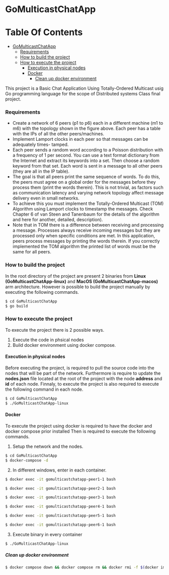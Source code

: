 # GoMulticastChatApp

# Table Of Contents

- [GoMulticastChatApp](#gomulticastchatapp)
  - [Requirements](#requirements)
  - [How to build the project](#how-to-build-the-project)
  - [How to execute the project](#how-to-execute-the-project)
    - [Execution in physical nodes](#execution-in-physical-nodes)
    - [Docker](#docker)
      - [Clean up docker environment](#clean-up-docker-environment)

This project is a Basic Chat Application Using Totally-Ordered Multicast usig Go programming language for the scope of Distributed systems Class final project.

### Requirements
* Create a network of 6 peers (p1 to p6) each in a different machine (m1 to m6) with the
topology shown in the figure above. Each peer has a table with the IPs of all the other
peers/machines.
* Implement Lamport clocks in each peer so that messages can be adequately times-
tamped.
* Each peer sends a random word according to a Poisson distribution with a frequency
of 1 per second. You can use a text format dictionary from the Internet and extract its
keywords into a set. Then choose a random keyword from that set. Each word is sent
in a message to all other peers (they are all in the IP table).
* The goal is that all peers print the same sequence of words. To do this, the peers must
agree on a global order for the messages before they process them (print the words
therein). This is not trivial, as factors such as communication latency and varying
network topology affect message delivery even in small networks.
* To achieve this you must implement the Totally-Ordered Multicast (TOM) Algorithm
using Lamport clocks to timestamp the messages. Check Chapter 6 of van Steen and
Tanenbaum for the details of the algorithm and here for another, detailed, description).
* Note that in TOM there is a difference between receiving and processing a message.
Processes always receive incoming messages but they are processed only when specific
conditions are met. In this application, peers process messages by printing the words
therein. If you correctly implemented the TOM algorithm the printed list of words must
be the same for all peers.

### How to build the project
In the root directory of the project are present 2 binaries from **Linux (GoMulticastChatApp-linux)** and **MacOS (GoMulticastChatApp-macos)** arm architecture. However is possible to build the project manually by executing the following commands.

```bash
$ cd GoMulticastChatApp
$ go build
```

### How to execute the project

To execute the project there is 2 possible ways.
1. Execute the code in phsical nodes
2. Build docker environment using docker compose.

#### Execution in physical nodes
Before executing the project, is required to pull the source code into the nodes that will be part of the network.
Furthermore is require to update the **nodes.json** file located at the root of the project with the node **address** and **id** of each node. 
Finnaly, to execute the project is also required to execute the following command in each node.

```bash
$ cd GoMulticastChatApp
$ ./GoMulticastChatApp-linux 
```

#### Docker
To execute the project using docker is required to have the docker and docker compose prior installed  Then is required to execute the following commands.

1. Setup the network and the nodes.
```bash
$ cd GoMulticastChatApp
$ docker-compose -d
```
2. In different windows, enter in each container.
```bash
$ docker exec -it gomulticastchatapp-peer1-1 bash 
```
```bash
$ docker exec -it gomulticastchatapp-peer2-1 bash 
```
```bash
$ docker exec -it gomulticastchatapp-peer3-1 bash 
```
```bash
$ docker exec -it gomulticastchatapp-peer4-1 bash 
```
```bash
$ docker exec -it gomulticastchatapp-peer5-1 bash 
```
```bash
$ docker exec -it gomulticastchatapp-peer6-1 bash 
```

3. Execute binary in every container
```bash
$ ./GoMulticastChatApp-linux 
```
##### Clean up docker environment
```bash
$ docker compose down && docker compose rm && docker rmi -f $(docker images -aq)
```


